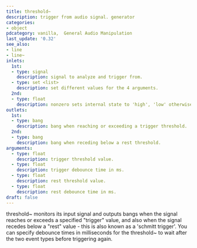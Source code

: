 ```yaml
---
title: threshold~
description: trigger from audio signal. generator
categories:
- object
pdcategory: vanilla,  General Audio Manipulation
last_update: '0.32'
see_also:
- line
- line~
inlets:
  1st:
  - type: signal
    description: signal to analyze and trigger from.
  - type: set <list>
    description: set different values for the 4 arguments.
  2nd:
  - type: float
    description: nonzero sets internal state to 'high', 'low' otherwise.
outlets:
  1st:
  - type: bang
    description: bang when reaching or exceeding a trigger threshold.
  2nd:
  - type: bang
    description: bang when receding below a rest threshold.
arguments:
  - type: float
    description: trigger threshold value.
  - type: float
    description: trigger debounce time in ms.
  - type: float
    description: rest threshold value.
  - type: float
    description: rest debounce time in ms.
draft: false
---
```

threshold~ monitors its input signal and outputs bangs when the signal reaches or exceeds a specified "trigger" value, and also when the signal recedes below a "rest" value - this is also known as a 'schmitt trigger'. You can specify debounce times in milliseconds for the threshold~ to wait after the two event types before triggering again.
